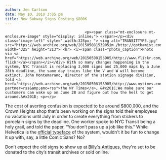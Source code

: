 ```yaml
---
author: Jen Carlson
date: May 10, 2010 3:05 pm
title: New Subway Signs Costing $800K
---
```


	
										<p><span class="mt-enclosure mt-enclosure-image" style="display: inline;"> </span></p><div class="image-left" style=" width:325px; "> <img alt="TRANSITTYPE.jpg" src="https://web.archive.org/web/20150508153905im_/http://gothamist.com/attachments/arts_jen/TRANSITTYPE.jpg" width="325" height="213"> <br> <i><span class="photo_caption">Photo via <a href="https://web.archive.org/web/20150508153905/http://www.flickr.com/photos/triborough/334746135/">triborough&apos;s flickr</a></span></i></div> With so many changes happening in the system, NYC Transit is replacing 3,000 signs and 25,000 maps by a June 28th deadline, the same day trains like the V and W will become extinct. John Montemarano, director of the station signage division, told <a href="https://web.archive.org/web/20150508153905/http://www.nytimes.com/2010/05/10/nyregion/10signage.html?partner=rss&amp;emc=rss">the NY Times</a>, &#x201C;We make sure our customers can wake up on June 28 and figure out how the hell to get around.&#x201D; <p></p>

<p>The cost of averting confusion is expected to be around $800,000, and the Crown Heights shop that&apos;s been working on the signs told their employees no vacations until July in order to create everything from stickers to porcelain signs by the deadline. One worker spoke to NYC Transit being a holy grail, and told the paper, &#x201C;You don&#x2019;t pass up a job like this.&quot; While Helvetica is the <a href="https://web.archive.org/web/20150508153905/http://gothamist.com/2008/11/30/subway_font_porn.php">official typeface</a> of the system, wouldn&apos;t it be fun to change it up with, say, a little Comic Sans? No?</p>

<p>Don&apos;t expect the old signs to show up at <a href="https://web.archive.org/web/20150508153905/http://gothamist.com/2010/04/07/billys_antiques_owners_subway_sign-.php">Billy&apos;s Antiques</a>, they&apos;re set to be donated to the city&#x2019;s transit archives or sold online.</p>					
										
									
				